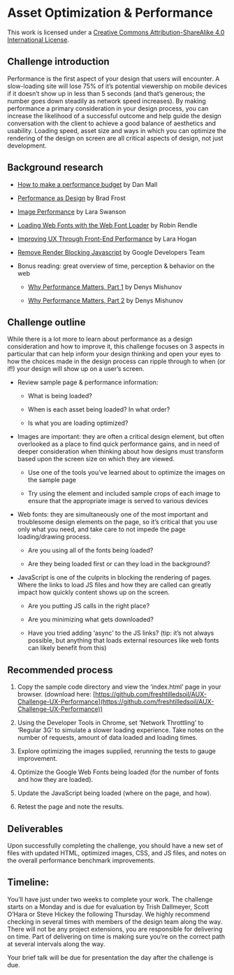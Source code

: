 # Asset Optimization & Performance

This work is licensed under a [Creative Commons Attribution-ShareAlike 4.0 International License](http://creativecommons.org/licenses/by-sa/4.0/).

## Challenge introduction

Performance is the first aspect of your design that users will encounter. A slow-loading site will lose 75% of it’s potential viewership on mobile devices if it doesn’t show up in less than 5 seconds (and that’s generous; the number goes down steadily as network speed increases). By making performance a primary consideration in your design process, you can increase the likelihood of a successful outcome and help guide the design conversation with the client to achieve a good balance of aesthetics and usability. Loading speed, asset size and ways in which you can optimize the rendering of the design on screen are all critical aspects of design, not just development.

## Background research

* [How to make a performance budget](http://danielmall.com/articles/how-to-make-a-performance-budget/) by Dan Mall

* [Performance as Design](http://bradfrost.com/blog/post/performance-as-design/) by Brad Frost

* [Image Performance](http://radar.oreilly.com/2014/01/image-performance.html) by Lara Swanson

* [Loading Web Fonts with the Web Font Loader](https://css-tricks.com/loading-web-fonts-with-the-web-font-loader/) by Robin Rendle

* [Improving UX Through Front-End Performance](http://alistapart.com/article/improving-ux-through-front-end-performance) by Lara Hogan

* [Remove Render Blocking Javascript](https://developers.google.com/speed/docs/insights/BlockingJS) by Google Developers Team

* Bonus reading: great overview of time, perception & behavior on the web

    * [Why Performance Matters, Part 1](http://www.smashingmagazine.com/2015/09/why-performance-matters-the-perception-of-time/) by Denys Mishunov

    * [Why Performance Matters, Part 2](http://www.smashingmagazine.com/2015/11/why-performance-matters-part-2-perception-management/) by Denys Mishunov

## Challenge outline

While there is a lot more to learn about performance as a design consideration and how to improve it, this challenge focuses on 3 aspects in particular that can help inform your design thinking and open your eyes to how the choices made in the design process can ripple through to when (or if!) your design will show up on a user’s screen.

* Review sample page & performance information:

    * What is being loaded?

    * When is each asset being loaded? In what order?

    * Is what you are loading optimized?

* Images are important: they are often a critical design element, but often overlooked as a place to find quick performance gains, and in need of deeper consideration when thinking about how designs must transform based upon the screen size on which they are viewed.

    * Use one of the tools you’ve learned about to optimize the images on the sample page

    * Try using the <picture> element and included sample crops of each image to ensure that the appropriate image is served to various devices

* Web fonts: they are simultaneously one of the most important and troublesome design elements on the page, so it’s critical that you use only what you need, and take care to not impede the page loading/drawing process.

    * Are you using all of the fonts being loaded?

    * Are they being loaded first or can they load in the background?

* JavaScript is one of the culprits in blocking the rendering of pages. Where the links to load JS files and how they are called can greatly impact how quickly content shows up on the screen.

    * Are you putting JS calls in the right place?

    * Are you minimizing what gets downloaded?

    * Have you tried adding ‘async’ to the JS links? (tip: it’s not always possible, but anything that loads external resources like web fonts can likely benefit from this)

## Recommended process

1. Copy the sample code directory and view the ‘index.html’ page in your browser. (download here: [https://github.com/freshtilledsoil/AUX-Challenge-UX-Performance](https://github.com/freshtilledsoil/AUX-Challenge-UX-Performance))

2. Using the Developer Tools in Chrome, set ‘Network Throttling’ to ‘Regular 3G’ to simulate a slower loading experience. Take notes on the number of requests, amount of data loaded and loading times.

3. Explore optimizing the images supplied, rerunning the tests to gauge improvement.

4. Optimize the Google Web Fonts being loaded (for the number of fonts and how they are loaded).

5. Update the JavaScript being loaded (where on the page, and how).

6. Retest the page and note the results.

## Deliverables

Upon successfully completing the challenge, you should have a new set of files with updated HTML, optimized images, CSS, and JS files, and notes on the overall performance benchmark improvements.

## Timeline:

You’ll have just under two weeks to complete your work. The challenge starts on a Monday and is due for evaluation by Trish Dallmeyer, Scott O’Hara or Steve Hickey the following Thursday. We highly recommend checking in several times with members of the design team along the way. There will not be any project extensions, you are responsible for delivering on time. Part of delivering on time is making sure you’re on the correct path at several intervals along the way.

Your brief talk will be due for presentation the day after the challenge is due.

